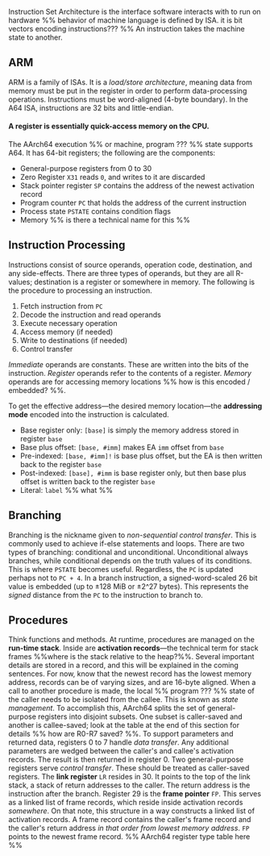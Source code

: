 Instruction Set Architecture is the interface software interacts with to run on hardware %% behavior of machine language is defined by ISA. it is bit vectors encoding instructions??? %% An instruction takes the machine state to another. 
## ARM
ARM is a family of ISAs. It is a *load/store architecture*, meaning data from memory must be put in the register in order to perform data-processing operations. Instructions must be word-aligned (4-byte boundary). In the A64 ISA, instructions are 32 bits and little-endian.
#### A register is essentially **quick-access** memory on the CPU.
The AArch64 execution %% or machine, program ??? %% state supports A64. It has 64-bit registers; the following are the components:
- General-purpose registers from 0 to 30
- Zero Register `X31` reads `0`, and writes to it are discarded
- Stack pointer register `SP` contains the address of the newest activation record
- Program counter `PC` that holds the address of the current instruction 
- Process state `PSTATE` contains condition flags 
- Memory %% is there a technical name for this %%
## Instruction Processing
Instructions consist of source operands, operation code, destination, and any side-effects. There are three types of operands, but they are all R-values; destination is a register or somewhere in memory. The following is the procedure to processing an instruction.
1. Fetch instruction from `PC`
2. Decode the instruction and read operands
3. Execute necessary operation
4. Access memory (if needed)
5. Write to destinations (if needed)
6. Control transfer

*Immediate* operands are constants. These are written into the bits of the instruction. *Register* operands refer to the contents of a register. *Memory* operands are for accessing memory locations %% how is this encoded / embedded? %%. 

To get the effective address—the desired memory location—the **addressing mode** encoded into the instruction is calculated.
- Base register only: `[base]` is simply the memory address stored in register `base`
- Base plus offset: `[base, #imm]` makes EA `imm` offset from `base`
- Pre-indexed: `[base, #imm]!` is base plus offset, but the EA is then written back to the register `base`
- Post-indexed: `[base], #imm` is base register only, but then base plus offset is written back to the register `base`
- Literal: `label` %% what %%
## Branching
Branching is the nickname given to *non-sequential control transfer*. This is commonly used to achieve if-else statements and loops. There are two types of branching: conditional and unconditional. Unconditional always branches, while conditional depends on the truth values of its conditions. This is where `PSTATE` becomes useful. Regardless, the `PC` is updated perhaps not to `PC + 4`. In a branch instruction, a signed-word-scaled 26 bit value is embedded (up to ±128 MiB or ±2^27 bytes). This represents the *signed* distance from the `PC` to the instruction to branch to.
## Procedures
Think functions and methods. At runtime, procedures are managed on the **run-time stack**. Inside are **activation records**—the technical term for stack frames %%where is the stack relative to the heap?%%. Several important details are stored in a record, and this will be explained in the coming sentences. For now, know that the newest record has the lowest memory address, records can be of varying sizes, and are 16-byte aligned.
When a call to another procedure is made, the local %% program ??? %% state of the caller needs to be isolated from the callee. This is known as *state management*. To accomplish this, AArch64 splits the set of general-purpose registers into disjoint subsets. One subset is caller-saved and another is callee-saved; look at the table at the end of this section for details %% how are R0-R7 saved? %%.
To support parameters and returned data, registers 0 to 7 handle *data transfer*. Any additional parameters are wedged between the caller's and callee's activation records. The result is then returned in register 0.
Two general-purpose registers serve *control transfer*. These should be treated as caller-saved registers. The **link register** `LR` resides in 30. It points to the top of the link stack, a stack of return addresses to the caller. The return address is the instruction after the branch. Register 29 is the **frame pointer** `FP`. This serves as a linked list of frame records, which reside inside activation records *somewhere*. On that note, this structure in a way constructs a linked list of activation records. A frame record contains the caller's frame record and the caller's return address *in that order from lowest memory address*. `FP` points to the newest frame record.
%% AArch64 register type table here %%